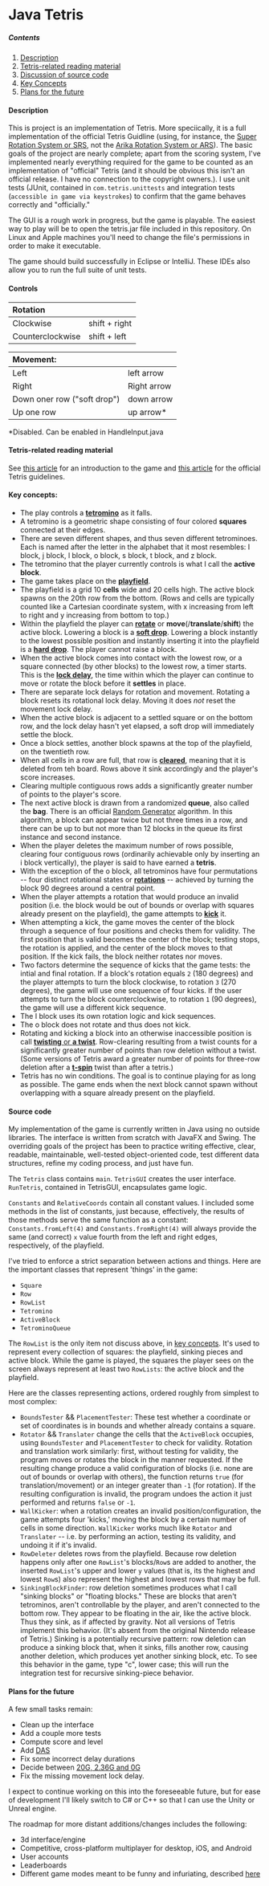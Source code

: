 # Java Tetris

##### Contents
1. [Description](#description)
1. [Tetris-related reading material](#tetris)
1. [Discussion of source code](#code)
1. [Key Concepts](#keyconcepts)
1. [Plans for the future](#plans)

#### Description <a name="description"></a> 

This is project is an implementation of Tetris. More speciically, it is a full implementation of the official Tetris Guidline (using, for instance, the [Super Rotation System or SRS](https://tetris.wiki/SRS), not the [Arika Rotation System or ARS](https://harddrop.com/wiki/ARS)). The basic goals of the project are nearly complete; apart from the scoring system, I've implemented nearly everything required for the game to be counted as an implementation of "official" Tetris (and it should be obvious this isn't an official release. I have no connection to the copyright owners.). I use unit tests (JUnit, contained in `com.tetris.unittests` and integration tests (`accessible in game via keystrokes`) to confirm that the game behaves correctly and "officially."

The GUI is a rough work in progress, but the game is playable. The easiest way to play will be to open the tetris.jar file included in this repository. On Linux and Apple machines you'll need to change the file's permissions in order to make it executable.

The game should build successfully in Eclipse or IntelliJ. These IDEs also allow you to run the full suite of unit tests.

#### Controls
Rotation||
:---|---|
Clockwise|shift + right
Counterclockwise|shift + left

Movement:||
:---|---|
Left|left arrow|
Right|Right arrow|
Down oner row ("soft drop")| down arrow|
Up one row |up arrow*

*Disabled. Can be enabled in HandleInput.java

#### Tetris-related reading material<a name="tetris"></a>

See [this article](https://en.wikipedia.org/wiki/Tetris) for an introduction to the game and [this article](https://tetris.wiki/Tetris_Guideline) for the official Tetris guidelines.

#### Key concepts:<a name="keyconcepts"></a>

* The play controls a [**tetromino**](https://tetris.fandom.com/wiki/Tetromino) as it falls.
* A tetromino is a geometric shape consisting of four colored **squares** connected at their edges.
* There are seven different shapes, and thus seven different tetrominoes. Each is named after the letter in the alphabet that it most resembles: I block, j block, l block, o block, s block, t block, and z block. 
* The tetromino that the player currently controls is what I call the **active block**.
* The game takes place on the [**playfield**](https://tetris.fandom.com/wiki/Playfield).
* The playfield is a grid 10 **cells** wide and 20 cells high. The active block spawns on the 20th row from the bottom. (Rows and cells are typically counted like a Cartesian coordinate system, with x increasing from left to right and y increasing from bottom to top.)
* Within the playfield the player can [**rotate**](https://tetris.fandom.com/wiki/SRS) or **move**(/**translate**/**shift**) the active block. Lowering a block is a [**soft drop**](https://harddrop.com/wiki/Drop). Lowering a block instantly to the lowest possible position and instantly inserting it into the playfield is a [**hard drop**](https://harddrop.com/wiki/Drop). The player cannot raise a block.
* When the active block comes into contact with the lowest row, or a square connected (by other blocks) to the lowest row, a timer starts. This is the [**lock delay**](https://tetris.fandom.com/wiki/Lock_delay), the time within which the player can continue to move or rotate the block before it **settles** in place.
* There are separate lock delays for rotation and movement. Rotating a block resets its rotational lock delay. Moving it does *not* reset the movement lock delay.
* When the active block is adjacent to a settled square or on the bottom row, and the lock delay hasn't yet elapsed, a soft drop will immediately settle the block.
* Once a block settles, another block spawns at the top of the playfield, on the twentieth row. 
* When all cells in a row are full, that row is [**cleared**](https://tetris.fandom.com/wiki/Line_clear), meaning that it is deleted from teh board. Rows above it sink accordingly and the player's score increases.
* Clearing multiple contiguous rows adds a significantly greater number of points to the player's score.
* The next active block is drawn from a randomized **queue**, also called the **bag**. There is an official [Random Generator](https://harddrop.com/wiki/Bag) algorithm. In this algorithm, a block can appear twice but not three times in a row, and there can be up to but not more than 12 blocks in the queue its first instance and second instance.  
* When the player deletes the maximum number of rows possible, clearing four contiguous rows (ordinarily achievable only by inserting an i block vertically), the player is said to have earned a **tetris**.
* With the exception of the o block, all tetrominos have four permutations -- four distinct rotational states or [**rotations**](https://tetris.fandom.com/wiki/SRS) -- achieved by turning the block 90 degrees around a central point.
* When the player attempts a rotation that would produce an invalid position (i.e. the block would be out of bounds or overlap with squares already present on the playfield), the game attempts to [**kick**](https://harddrop.com/wiki/SRS#How_Guideline_SRS_Really_Works) it.
* When attempting a kick, the game moves the center of the block through a sequence of four positions and checks them for validity. The first position that is valid becomes the center of the block; testing stops, the rotation is applied, and the center of the block moves to that position. If the kick fails, the block neither rotates nor moves.
* Two factors determine the sequence of kicks that the game tests: the intial and final rotation. If a block's rotation equals `2` (180 degrees) and the player attempts to turn the block clockwise, to rotation `3` (270 degrees), the game will use one sequence of four kicks. If the user attempts to turn the block counterclockwise, to rotation `1` (90 degrees), the game will use a different kick sequence.
* The I block uses its own rotation logic and kick sequences.
* The o block does not rotate and thus does not kick.
* Rotating and kicking a block into an otherwise inaccessible position is call [**twisting** or **a twist**](https://harddrop.com/wiki/Twist). Row-clearing resulting from a twist counts for a significantly greater number of points than row deletion without a twist. (Some versions of Tetris award a greater number of points for three-row deletion after a [**t-spin**](https://harddrop.com/wiki/T-Spin_Guide) twist than after a tetris.) 
* Tetris has no win conditions. The goal is to continue playing for as long as possible. The game ends when the next block cannot spawn without overlapping with a square already present on the playfield.

#### Source code<a name="code"></a>
My implementation of the game is currently written in Java using no outside libraries. The interface is written from scratch with JavaFX and Swing. The overriding goals of the project has been to practice writing effective, clear, readable, maintainable, well-tested object-oriented code, test different data structures, refine my coding process, and just have fun.

The `Tetris` class contains `main`.
`TetrisGUI` creates the user interface.
`RunTetris`, contained in TetrisGUI, encapsulates game logic.

`Constants` and `RelativeCoords` contain all constant values. I included some methods in the list of constants, just because, effectively, the results of those methods serve the same function as a constant: `Constants.fromLeft(4)` and `Constants.fromRight(4)` will always provide the same (and correct) `x` value fourth from the left and right edges, respectively, of the playfield.

I've tried to enforce a strict separation between actions and things. Here are the important classes that represent 'things' in the game:

* `Square`
* `Row`
* `RowList`
* `Tetromino`
* `ActiveBlock`
* `TetrominoQueue`

The `RowList` is the only item not discuss above, in [key concepts](#keyconcepts). It's used to represent every collection of squares: the playfield, sinking pieces and active block. While the game is played, the squares the player sees on the screen always represent at least two `RowLists`: the active block and the playfield. 

Here are the classes representing actions, ordered roughly from simplest to most complex: 
* `BoundsTester` && `PlacementTester`: These test whether a coordinate or set of coordinates is in bounds and whether already contains a square.
* `Rotator` && `Translater` change the cells that the `ActiveBlock` occupies, using `BoundsTester` and `PlacementTester` to check for validity. Rotation and translation work similarly: first, without testing for validity, the program moves or rotates the block in the manner requested. If the resulting change produce a valid configuration of blocks (i.e. none are out of bounds or overlap with others), the function returns `true` (for translation/movement) or an integer greater than `-1` (for rotation). If the resulting configuration is invalid, the program undoes the action it just performed and returns `false` or `-1`.
* `WallKicker`: when a rotation creates an invalid position/configuration, the game attempts four 'kicks,' moving the block by a certain number of cells in some direction. `WallKicker` works much like `Rotator` and `Translater` -- i.e. by performing an action, testing its validity, and undoing it if it's invalid.
* `RowDeleter` deletes rows from the playfield. Because row deletion happens only after one `RowList`'s blocks/`Row`s are added to another, the inserted `RowList`'s upper and lower `y` values (that is, its the highest and lowest `Row`s) also represent the highest and lowest rows that may be full.
* `SinkingBlockFinder`: row deletion sometimes produces what I call "sinking blocks" or "floating blocks." These are blocks that aren't tetrominos, aren't controllable by the player, and aren't connected to the bottom row. They appear to be floating in the air, like the active block. Thus they sink, as if affected by gravity. Not all versions of Tetris implement this behavior. (It's absent from the original Nintendo release of Tetris.) Sinking is a potentially recursive pattern: row deletion can produce a sinking block that, when it sinks, fills another row, causing another deletion, which produces yet another sinking block, etc. To see this behavior in the game, type "c", lower case; this will run the integration test for recursive sinking-piece behavior.

#### Plans for the future

A few small tasks remain:
* Clean up the interface
* Add a couple more tests
* Compute score and level
* Add [DAS](https://tetris.fandom.com/wiki/DAS)
* Fix some incorrect delay durations
* Decide between [20G, 2.36G and 0G](https://harddrop.com/wiki/20G)
* Fix the missing movement lock delay.

I expect to continue working on this into the foreseeable future, but for ease of development I'll likely switch to C# or C++ so that I can use the Unity or Unreal engine.

The roadmap for more distant additions/changes includes the following:
* 3d interface/engine
* Competitive, cross-platform multiplayer for desktop, iOS, and Android
* User accounts
* Leaderboards
* Different game modes meant to be funny and infuriating, described [here](https://github.com/smk291/tetris/blob/master/Modes.mdhttps://github.com/smk291/tetris/blob/master/Revision%)
